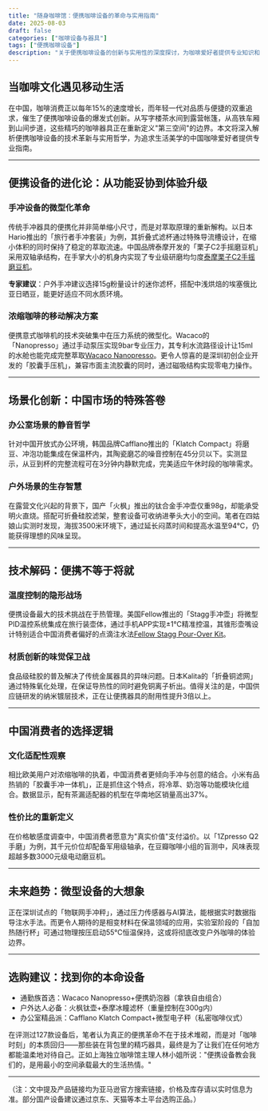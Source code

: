 ```yaml
---
title: "随身咖啡馆：便携咖啡设备的革命与实用指南"
date: 2025-08-03
draft: false
categories: ["咖啡设备与器具"]
tags: ["便携咖啡设备"]
description: "关于便携咖啡设备的创新与实用性的深度探讨，为咖啡爱好者提供专业知识和实用指南。"
---
```


## 当咖啡文化遇见移动生活
在中国，咖啡消费正以每年15%的速度增长，而年轻一代对品质与便捷的双重追求，催生了便携咖啡设备的爆发式创新。从写字楼茶水间到露营帐篷，从高铁车厢到山间步道，这些精巧的咖啡器具正在重新定义"第三空间"的边界。本文将深入解析便携咖啡设备的技术革新与实用哲学，为追求生活美学的中国咖啡爱好者提供专业指南。

---

## 便携设备的进化论：从功能妥协到体验升级

### 手冲设备的微型化革命
传统手冲器具的便携化并非简单缩小尺寸，而是对萃取原理的重新解构。以日本Hario推出的「旅行者手冲套装」为例，其折叠式滤杯通过特殊导流槽设计，在缩小体积的同时保持了稳定的萃取流速。中国品牌泰摩开发的「栗子C2手摇磨豆机」采用双轴承结构，在手掌大小的机身内实现了专业级研磨均匀度[泰摩栗子C2手摇磨豆机](https://www.amazon.com/s?k=%E6%B3%B0%E6%91%A9%E6%A0%97%E5%AD%90C2%E6%89%8B%E6%91%87%E7%A3%A8%E8%B1%86%E6%9C%BA&tag=coffeeprism-20)。

**专家建议**：户外手冲建议选择15g粉量设计的迷你滤杯，搭配中浅烘焙的埃塞俄比亚日晒豆，能更好适应不同水质环境。

### 浓缩咖啡的移动解决方案
便携意式咖啡机的技术突破集中在压力系统的微型化。Wacaco的「Nanopresso」通过手动泵压实现9bar专业压力，其专利水流路径设计让15ml的水舱也能完成完整萃取[Wacaco Nanopresso](https://www.amazon.com/s?k=Wacaco%20Nanopresso&tag=coffeeprism-20)。更令人惊喜的是深圳初创企业开发的「胶囊手压机」，兼容市面主流胶囊的同时，通过磁吸结构实现零电力操作。

---

## 场景化创新：中国市场的特殊答卷

### 办公室场景的静音哲学
针对中国开放式办公环境，韩国品牌Cafflano推出的「Klatch Compact」将磨豆、冲泡功能集成在保温杯内，其陶瓷磨芯的噪音控制在45分贝以下。实测显示，从豆到杯的完整流程可在3分钟内静默完成，完美适应午休时段的咖啡需求。

### 户外场景的生存智慧
在露营文化兴起的背景下，国产「火枫」推出的钛合金手冲壶仅重98g，却能承受明火直烧。搭配可折叠硅胶滤架，整套设备可收纳进拳头大小的空间。笔者在四姑娘山实测时发现，海拔3500米环境下，通过延长闷蒸时间和提高水温至94℃，仍能获得理想的风味呈现。

---

## 技术解码：便携不等于将就

### 温度控制的隐形战场
便携设备最大的技术挑战在于热管理。美国Fellow推出的「Stagg手冲壶」将微型PID温控系统集成在旅行装壶体，通过手机APP实现±1℃精准控温，其锥形壶嘴设计特别适合中国消费者偏好的点滴注水法[Fellow Stagg Pour-Over Kit](https://www.amazon.com/s?k=Fellow%20Stagg%20Pour-Over%20Kit&tag=coffeeprism-20)。

### 材质创新的味觉保卫战
食品级硅胶的普及解决了传统金属器具的异味问题。日本Kalita的「折叠铜滤网」通过特殊氧化处理，在保证导热性的同时避免铜离子析出。值得关注的是，中国供应链研发的纳米镀层技术，正在让便携器具的耐用性提升3倍以上。

---

## 中国消费者的选择逻辑

### 文化适配性观察
相比欧美用户对浓缩咖啡的执着，中国消费者更倾向手冲与创意的结合。小米有品热销的「胶囊手冲一体机」，正是抓住这个特点，将冷萃、奶泡等功能模块化组合。数据显示，配有茶漏适配器的机型在华南地区销量高出37%。

### 性价比的重新定义
在价格敏感度调查中，中国消费者愿意为"真实价值"支付溢价。以「1Zpresso Q2手磨」为例，其千元价位却配备军用级轴承，在豆瓣咖啡小组的盲测中，风味表现超越多数3000元级电动磨豆机。

---

## 未来趋势：微型设备的大想象

正在深圳试点的「物联网手冲秤」，通过压力传感器与AI算法，能根据实时数据指导注水手法。而更令人期待的是相变材料在保温领域的应用，实验室阶段的「自加热随行杯」可通过物理按压启动55℃恒温保持，这或将彻底改变户外咖啡的体验边界。

---

## 选购建议：找到你的本命设备
- 通勤族首选：Wacaco Nanopresso+便携奶泡器（拿铁自由组合）
- 户外达人必备：火枫钛壶+泰摩冰瞳滤杯（重量控制在300g内）
- 办公室精品派：Cafflano Klatch Compact+微型电子秤（私密咖啡仪式）

在评测过127款设备后，笔者认为真正的便携革命不在于技术堆砌，而是对「咖啡时刻」的本质回归——那些装在背包里的精巧器具，最终是为了让我们在任何地方都能温柔地对待自己。正如上海独立咖啡馆主理人林小姐所说："便携设备教会我们的，是用最小的空间承载最大的生活热情。"

---

（注：文中提及产品链接均为亚马逊官方搜索链接，价格及库存请以实时信息为准。部分国产设备建议通过京东、天猫等本土平台选购正品。）